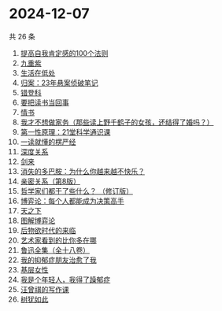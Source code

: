 # 2024-12-07

共 26 条

<!-- BEGIN WEREAD -->
<!-- 最后更新时间 2024-12-07 20:01:30 +0800 -->
1. [提高自我肯定感的100个法则](https://weread.qq.com/web/bookDetail/7b232300813ab9641g0174cf)
1. [九重紫](https://weread.qq.com/web/bookDetail/96632d10577cfe966a6c42e)
1. [生活在低处](https://weread.qq.com/web/bookDetail/8f532800813ab96c5g0109f5)
1. [归案：23年悬案侦破笔记](https://weread.qq.com/web/bookDetail/bb032f20813ab9683g013c82)
1. [错登科](https://weread.qq.com/web/bookDetail/53332100813ab9612g015378)
1. [要把读书当回事](https://weread.qq.com/web/bookDetail/84332df0726cb9908433827)
1. [情书](https://weread.qq.com/web/bookDetail/0e3324e0716659010e39131)
1. [我才不想做家务（那些读上野千鹤子的女孩，还结得了婚吗？）](https://weread.qq.com/web/bookDetail/800329f0813ab9643g0180bf)
1. [第一性原理：21堂科学通识课](https://weread.qq.com/web/bookDetail/a1c32030813ab96d8g0171b2)
1. [一读就懂的楞严经](https://weread.qq.com/web/bookDetail/4bf32410813ab943bg014a4e)
1. [深度关系](https://weread.qq.com/web/bookDetail/bb432f60813ab8444g014d61)
1. [剑来](https://weread.qq.com/web/bookDetail/8e5326b07153adcf8e53d42)
1. [消失的多巴胺：为什么你越来越不快乐？](https://weread.qq.com/web/bookDetail/de1326c0813ab9641g0144d7)
1. [亲密关系（第8版）](https://weread.qq.com/web/bookDetail/16832420813ab90f3g019f92)
1. [哲学家们都干了些什么？ （修订版）](https://weread.qq.com/web/bookDetail/28932750813ab6bd1g010e25)
1. [博弈论：每个人都能成为决策高手](https://weread.qq.com/web/bookDetail/5d332c2072575dbf5d33fe2)
1. [天之下](https://weread.qq.com/web/bookDetail/4de326a0721770aa4de95f4)
1. [图解博弈论](https://weread.qq.com/web/bookDetail/09132dc0718f9709091a741)
1. [后物欲时代的来临](https://weread.qq.com/web/bookDetail/1bb320f05cdab51bb976fed)
1. [艺术家看到的比你多在哪](https://weread.qq.com/web/bookDetail/cc3321c0813ab9560g0146c1)
1. [鲁迅全集（全十八卷）](https://weread.qq.com/web/bookDetail/801320b0717cc0898015b87)
1. [我的抑郁症朋友治愈了我](https://weread.qq.com/web/bookDetail/83032c30813ab95ffg015dfd)
1. [基层女性](https://weread.qq.com/web/bookDetail/d3c3209072646383d3ce031)
1. [我是个年轻人，我得了躁郁症](https://weread.qq.com/web/bookDetail/58e324a0813ab9626g010237)
1. [汪曾祺的写作课](https://weread.qq.com/web/bookDetail/8f5320a07212b3c78f5fac4)
1. [树犹如此](https://weread.qq.com/web/bookDetail/cc532ba05e2d95cc51efb00)
<!-- END WEREAD -->